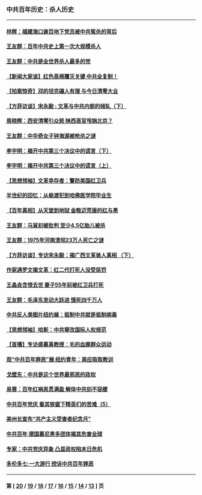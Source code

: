 ### 中共百年历史：杀人历史
---
#### [林辉：福建海口逾百地下党员被中共冤杀的背后](../../pages/nf1176106/n13878946.md?05210430) 
#### [王友群：百年中共史上第一次大规模杀人](../../pages/nf1176106/n13863785.md?05210430) 
#### [王友群：中共是全世界杀人最多的党](../../pages/nf1176106/n13860689.md?05210430) 
#### [【新闻大家谈】红色高棉覆灭关键 中共全复制！](../../pages/nf1176106/n13850222.md?05210430) 
#### [【拍案惊奇】邓的坦克碾人有理 与今日清零大业](../../pages/nf1176106/n13729574.md?05210430) 
#### [【方菲访谈】宋永毅 : 文革与中共内部的倾轧（下）](../../pages/nf1176106/n13486836.md?05210430) 
#### [周晓辉：西安清零引众怒 陕西高官甩锅北京？](../../pages/nf1176106/n13484627.md?05210430) 
#### [王友群：中华奇女子钟海源被枪杀之谜](../../pages/nf1176106/n13430555.md?05210430) 
#### [李宇明：揭开中共第三个决议中的谎言（下）](../../pages/nf1176106/n13389389.md?05210430) 
#### [李宇明：揭开中共第三个决议中的谎言（上）](../../pages/nf1176106/n13388697.md?05210430) 
#### [【思想领袖】文革幸存者：警防美国红卫兵](../../pages/nf1176106/n13339289.md?05210430) 
#### [半世纪的回忆：从偷渡犯到哈佛医学院毕业生](../../pages/nf1176106/n13345328.md?05210430) 
#### [【百年真相】从天堂到地狱 金敬迈荒唐的红与黑](../../pages/nf1176106/n13336995.md?05210430) 
#### [王友群：马寅初被批判 至少4.5亿胎儿被杀](../../pages/nf1176106/n13260313.md?05210430) 
#### [王友群：1975年河南溃坝23万人死亡之谜](../../pages/nf1176106/n13231576.md?05210430) 
#### [【方菲访谈】专访宋永毅：揭广西文革骇人真相 （下）](../../pages/nf1176106/n13209074.md?05210430) 
#### [作家遇罗文揭文革：红二代打死人没受惩罚](../../pages/nf1176106/n13205254.md?05210430) 
#### [王晶垚含恨去世 妻子55年前被红卫兵打死](../../pages/nf1176106/n13203590.md?05210430) 
#### [王友群：毛泽东发动大跃进 饿死四千万人](../../pages/nf1176106/n13177158.md?05210430) 
#### [中共反人类图片纽约展：抵制中共就是抵制病毒](../../pages/nf1176106/n13115371.md?05210430) 
#### [【思想领袖】哈斯：中共窜改国际人权规范](../../pages/nf1176106/n13053647.md?05210430) 
#### [【首播】专访盛慕真教授：毛的血腥群众运动](../../pages/nf1176106/n13091782.md?05210430) 
#### [观“中共百年罪恶”展 纽约青年：美应吸取教训](../../pages/nf1176106/n13085246.md?05210430) 
#### [戈壁东：中共是这个世界最邪恶的政权](../../pages/nf1176106/n13085641.md?05210430) 
#### [易蓉：百年红祸恶贯满盈 解体中共刻不容缓](../../pages/nf1176106/n13084455.md?05210430) 
#### [中共百年党庆 看其铁窗下精英们的苦难（5）](../../pages/nf1176106/n13076766.md?05210430) 
#### [美州长宣布“共产主义受害者纪念月”](../../pages/nf1176106/n13074024.md?05210430) 
#### [中共百年 德国慕尼黑多团体揭其危害全球](../../pages/nf1176106/n13068873.md?05210430) 
#### [专家：中共党庆异象 凸显政权陷末日危机](../../pages/nf1176106/n13067084.md?05210430) 
#### [多伦多七·一大游行 控诉中共百年罪恶](../../pages/nf1176106/n13062043.md?05210430) 

---
#### 第 [ [20](./20.md?05210430) / [19](./19.md?05210430) / [18](./18.md?05210430) / [17](./17.md?05210430) / [16](./16.md?05210430) / [15](./15.md?05210430) / [14](./14.md?05210430) / [13](./13.md?05210430) ] 页

